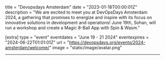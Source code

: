 title = "Devopsdays Amsterdam"
date = "2023-01-18T00:00:01Z"
description = "We are excited to meet you at DevOpsDays Amsterdam 2024, a gathering that promises to energize and inspire with its focus on innovative solutions in development and operations! June 19th, Sohan, will run a workshop and create a Magic 8-Ball App with Spin & Wasm."

[extra]
type = "event"
eventdates = "June 19 - 21 2024"
eventexpires = "2024-06-22T01:01:01Z"
url = "https://devopsdays.org/events/2024-amsterdam/welcome/"
image = "static/image/avatar.png"

---
